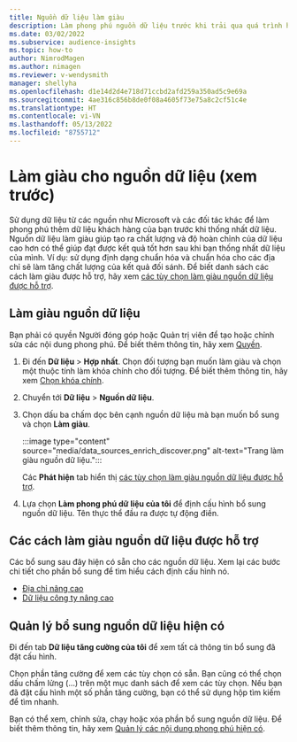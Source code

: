 ```yaml
---
title: Nguồn dữ liệu làm giàu
description: Làm phong phú nguồn dữ liệu trước khi trải qua quá trình hợp nhất dữ liệu.
ms.date: 03/02/2022
ms.subservice: audience-insights
ms.topic: how-to
author: NimrodMagen
ms.author: nimagen
ms.reviewer: v-wendysmith
manager: shellyha
ms.openlocfilehash: d1e14d2d4e718d71ccbd2afd259a350ad5c9e69a
ms.sourcegitcommit: 4ae316c856b8de0f08a4605f73e75a8c2cf51c4e
ms.translationtype: HT
ms.contentlocale: vi-VN
ms.lasthandoff: 05/13/2022
ms.locfileid: "8755712"
---
```

# <a name="enrichment-for-data-sources-preview"></a>Làm giàu cho nguồn dữ liệu (xem trước)

Sử dụng dữ liệu từ các nguồn như Microsoft và các đối tác khác để làm phong phú thêm dữ liệu khách hàng của bạn trước khi thống nhất dữ liệu. Nguồn dữ liệu làm giàu giúp tạo ra chất lượng và độ hoàn chỉnh của dữ liệu cao hơn có thể giúp đạt được kết quả tốt hơn sau khi bạn thống nhất dữ liệu của mình. Ví dụ: sử dụng định dạng chuẩn hóa và chuẩn hóa cho các địa chỉ sẽ làm tăng chất lượng của kết quả đối sánh. Để biết danh sách các cách làm giàu được hỗ trợ, hãy xem [các tùy chọn làm giàu nguồn dữ liệu được hỗ trợ](#supported-data-source-enrichments).

## <a name="enrich-a-data-source"></a>Làm giàu nguồn dữ liệu

Bạn phải có quyền Người đóng góp hoặc Quản trị viên để tạo hoặc chỉnh sửa các nội dung phong phú. Để biết thêm thông tin, hãy xem [Quyền](permissions.md).  

1. Đi đến **Dữ liệu** > **Hợp nhất**. Chọn đối tượng bạn muốn làm giàu và chọn một thuộc tính làm khóa chính cho đối tượng. Để biết thêm thông tin, hãy xem [Chọn khóa chính](map-entities.md#select-primary-key-and-semantic-type-for-attributes).

1. Chuyển tới **Dữ liệu** > **Nguồn dữ liệu**.

1. Chọn dấu ba chấm dọc bên cạnh nguồn dữ liệu mà bạn muốn bổ sung và chọn **Làm giàu**.

   :::image type="content" source="media/data_sources_enrich_discover.png" alt-text="Trang làm giàu nguồn dữ liệu.":::

   Các **Phát hiện** tab hiển thị [các tùy chọn làm giàu nguồn dữ liệu được hỗ trợ](#supported-data-source-enrichments).

1. Lựa chọn **Làm phong phú dữ liệu của tôi** để định cấu hình bổ sung nguồn dữ liệu. Tên thực thể đầu ra được tự động điền.

## <a name="supported-data-source-enrichments"></a>Các cách làm giàu nguồn dữ liệu được hỗ trợ

Các bổ sung sau đây hiện có sẵn cho các nguồn dữ liệu. Xem lại các bước chi tiết cho phần bổ sung để tìm hiểu cách định cấu hình nó.

- [Địa chỉ nâng cao](enrichment-enhanced-addresses.md)
- [Dữ liệu công ty nâng cao](enrichment-enhanced-company-data.md)

## <a name="manage-existing-data-source-enrichments"></a>Quản lý bổ sung nguồn dữ liệu hiện có

Đi đến tab **Dữ liệu tăng cường của tôi** để xem tất cả thông tin bổ sung đã đặt cấu hình.

Chọn phần tăng cường để xem các tùy chọn có sẵn. Bạn cũng có thể chọn dấu chấm lửng (...) trên một mục danh sách để xem các tùy chọn. Nếu bạn đã đặt cấu hình một số phần tăng cường, bạn có thể sử dụng hộp tìm kiếm để tìm nhanh.

Bạn có thể xem, chỉnh sửa, chạy hoặc xóa phần bổ sung nguồn dữ liệu. Để biết thêm thông tin, hãy xem [Quản lý các nội dung phong phú hiện có](enrichment-hub.md).
